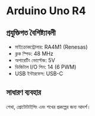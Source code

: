 # Arduino Uno R4

## প্রযুক্তিগত বৈশিষ্ট্যাবলী

- মাইক্রোকন্ট্রোলার: RA4M1 (Renesas)
- ক্লক স্পিড: 48 MHz
- অপারেটিং ভোল্টেজ: 5V
- ডিজিটাল I/O পিন: 14 (6 PWM)
- USB ইন্টারফেস: USB-C

## সাধারণ ব্যবহার

শেখা, প্রোটোটাইপিং এবং শখের প্রকল্পের জন্য আদর্শ।
